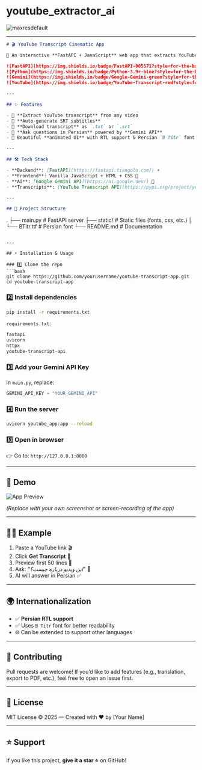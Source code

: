 # youtube_extractor_ai
![maxresdefault](https://github.com/user-attachments/assets/970c7170-90cd-400f-bc22-a206b72e24b8)




-------------------------------------------------------------------------


```markdown
# 🎬 YouTube Transcript Cinematic App  

🚀 An interactive **FastAPI + JavaScript** web app that extracts YouTube transcripts, generates SRT files, and lets you **ask AI-powered questions** about the transcript using **Google Gemini API**.  

![FastAPI](https://img.shields.io/badge/FastAPI-005571?style=for-the-badge&logo=fastapi)
![Python](https://img.shields.io/badge/Python-3.9+-blue?style=for-the-badge&logo=python)
![Gemini](https://img.shields.io/badge/Google-Gemini-green?style=for-the-badge&logo=google)
![YouTube](https://img.shields.io/badge/YouTube-Transcript-red?style=for-the-badge&logo=youtube)

---

## ✨ Features

- 🔗 **Extract YouTube transcript** from any video  
- 📜 **Auto-generate SRT subtitles**  
- 📄 **Download transcript** as `.txt` or `.srt`  
- 🤖 **Ask questions in Persian** powered by **Gemini API**  
- 🎨 Beautiful **animated UI** with RTL support & Persian `B Titr` font  

---

## 🛠️ Tech Stack

- **Backend**: [FastAPI](https://fastapi.tiangolo.com/) ⚡  
- **Frontend**: Vanilla JavaScript + HTML + CSS 🎨  
- **AI**: [Google Gemini API](https://ai.google.dev/) 🤖  
- **Transcripts**: [YouTube Transcript API](https://pypi.org/project/youtube-transcript-api/) 🎬  

---

## 📂 Project Structure

```

.
├── main.py          # FastAPI server
├── static/          # Static files (fonts, css, etc.)
│   └── BTitr.ttf    # Persian font
└── README.md        # Documentation

````

---

## ⚡ Installation & Usage

### 1️⃣ Clone the repo
```bash
git clone https://github.com/yourusername/youtube-transcript-app.git
cd youtube-transcript-app
````

### 2️⃣ Install dependencies

```bash
pip install -r requirements.txt
```

`requirements.txt`:

```txt
fastapi
uvicorn
httpx
youtube-transcript-api
```

### 3️⃣ Add your **Gemini API Key**

In `main.py`, replace:

```python
GEMINI_API_KEY = "YOUR_GEMINI_API"
```

### 4️⃣ Run the server

```bash
uvicorn youtube_app:app --reload
```

### 5️⃣ Open in browser

👉 Go to: `http://127.0.0.1:8000`

---

## 🎥 Demo

![App Preview](https://raw.githubusercontent.com/yourusername/youtube-transcript-app/main/demo.gif)

*(Replace with your own screenshot or screen-recording of the app)*

---

## 🧑‍💻 Example

1. Paste a YouTube link 🎬
2. Click **Get Transcript** 📜
3. Preview first 50 lines 🧐
4. Ask: *"این ویدیو درباره چیست؟"* 🤔
5. AI will answer in Persian ✅

---

## 🌍 Internationalization

* ✅ **Persian RTL support**
* ✅ Uses `B Titr` font for better readability
* 🌐 Can be extended to support other languages

---

## 🤝 Contributing

Pull requests are welcome!
If you’d like to add features (e.g., translation, export to PDF, etc.), feel free to open an issue first.

---

## 📜 License

MIT License © 2025 — Created with ❤️ by \[Your Name]

---

## ⭐ Support

If you like this project, **give it a star ⭐** on GitHub!

```

